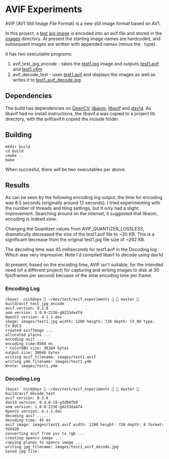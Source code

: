 # AVIF Experiments

AVIF (AV1 Still Image File Format) is a new still image format based on AV1. 

In this project, a [test jpg image](images/test1.jpg) is encoded into an avif file and stored in the [images](images/) directory. At present the starting image names are hardcoded, and subsequent images are written with appended names (minus the . type).  

It has two executable programs:
1. avif_test_jpg_encode - takes the [test1.jpg](images/test1.jpg) image and outputs [test1.avif](images/test1.avif) and [test1.y4m](images/test1.y4m)
2. avif_decode_test - uses [test1.avif](images/test.avif) and displays the images as well as writes it to [test1_avif_decode.jpg](images/test1_avif_decode.jpg).

## Dependencies
The build has dependencies on [OpenCV](https://opencv.org), [libaom](https://aomedia.googlesource.com/aom/), [libavif](https://github.com/AOMediaCodec/libavif) and [dav1d](https://github.com/videolan/dav1d). As libavif had no install instructions, the libavif.a was copied to a project lib directory, with the avif/avif.h copied the include folder.

## Building
```
mkdir build
cd build
cmake ..
make
```

When succesful, there will be two executables per above.

## Results

As can be seen by the following encoding log output, the time for encoding was 8.5 seconds (originally around 12 seconds). I tried experimenting with the number of threads and tiling settings, but it only had a slight improvement. Searching around on the internet, it suggested that libaom, encoding is indeed slow. 

Changing the Quantizer values from AVIF_QUANTIZER_LOSSLESS, dramaticully decreased the size of the test1.avif file to ~30 KB. This is a significant decrease from the original test1.jpg file size of ~282 KB.

The decoding time was 45 milliseconds for test1.avif in the Decoding log. Which was very impressive. Note I'd compiled libavf to decode using dav1d.

At present, based on the encoding time, AVIF isn't suitable, for the intended need (of a different project) for capturing and writing images to disk at 30 fps(frames per second) becuase of the slow encoding time per frame.

### Encoding Log

```
(base)  nick@xps  ~/dev/test/avif_experiments   master  build/avif_test_jpg_encode
avif version: 0.3.6
aom version: 1.0.0-2236-g0233da474
OpenCV version: 4.1.1-dev
image: images/test1.jpg width: 1280 heigth: 720 depth: CV_8U type: CV_8UC3
created avifImage ... 
allocated plains ... 
encoding avif ... 
encoding time:8568 ms
* ColorOBU size: 30384 bytes
output.size: 30646 bytes
writing avif_filename: images/test1.avif
writing y4m_filename: images/test1.y4m
Wrote: images/test1.y4m
```

### Decoding Log

```
(base)  nick@xps  ~/dev/test/avif_experiments   master  build/avif_decode_test                                                  
avif version: 0.3.6
dav1d version: 0.4.0-19-g3d94fb9
aom version: 1.0.0-2236-g0233da474
OpenCV version: 4.1.1-dev
decoding avif .... 
decoding time: 45 ms
avif image: images/test1.avif width: 1280 height: 720 depth: 8 format: YUV420
converting avif from yuv to rgb ... 
creating opencv image ...
copying planes to opencv image ...
writing jpg_filename: images/test1_avif_decode.jpg
Saved jpg file.
```
